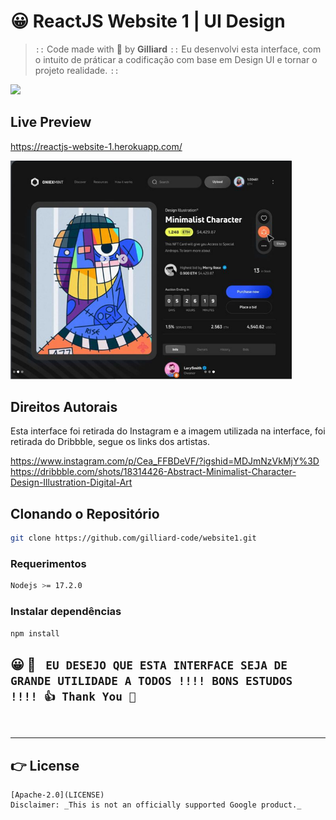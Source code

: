 # 😀 ReactJS Website 1 | UI Design

> `::` Code made with 💓 by **Gilliard** `::`
Eu desenvolvi esta interface, com o intuito de práticar a codificação com base em Design UI e tornar o projeto realidade. `::`

<div>
    <img src="https://logospng.org/download/react/logo-react-1024.png" style="width: 100px" />
</div>

## Live Preview

https://reactjs-website-1.herokuapp.com/

<img src="https://github.com/gilliard-code/website1/blob/main/printscreen.png" style="width: 450px" />

## Direitos Autorais

Esta interface foi retirada do Instagram e a imagem utilizada na interface, foi retirada do Dribbble, segue os links dos artistas.

https://www.instagram.com/p/Cea_FFBDeVF/?igshid=MDJmNzVkMjY%3D
<br>
https://dribbble.com/shots/18314426-Abstract-Minimalist-Character-Design-Illustration-Digital-Art


## Clonando o Repositório

```bash
git clone https://github.com/gilliard-code/website1.git
```

### Requerimentos

```bash
Nodejs >= 17.2.0
```

### Instalar dependências

```bash
npm install
```

## 😀 💓 ` EU DESEJO QUE ESTA INTERFACE SEJA DE GRANDE UTILIDADE A TODOS !!!! BONS ESTUDOS !!!! 👍 Thank You 🤝`

<br>

---

## 👉 License

```
[Apache-2.0](LICENSE)
Disclaimer: _This is not an officially supported Google product._
```
